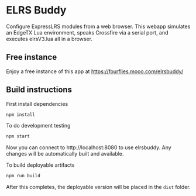 # ELRS Buddy
Configure ExpressLRS modules from a web browser. This webapp simulates an EdgeTX Lua environment, speaks Crossfire via a serial port, and executes elrsV3.lua all in a browser.

## Free instance
Enjoy a free instance of this app at https://fourflies.mooo.com/elrsbuddy/

## Build instructions
First install dependencies
```bash
npm install
```

To do development testing
```bash
npm start
```
Now you can connect to http://localhost:8080 to use elrsbuddy. Any changes will be automatically built and available.

To build deployable artifacts
```bash
npm run build
```
After this completes, the deployable version will be placed in the `dist` folder.
